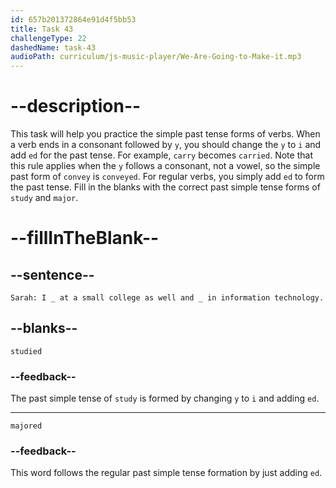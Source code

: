 ```yaml
---
id: 657b201372864e91d4f5bb53
title: Task 43
challengeType: 22
dashedName: task-43
audioPath: curriculum/js-music-player/We-Are-Going-to-Make-it.mp3
---
```


<!--
AUDIO REFERENCE:
Sarah: I studied at a small college as well and majored in information technology.
-->

# --description--

This task will help you practice the simple past tense forms of verbs. When a verb ends in a consonant followed by `y`, you should change the `y` to `i` and add `ed` for the past tense. For example, `carry` becomes `carried`. Note that this rule applies when the `y` follows a consonant, not a vowel, so the simple past form of `convey` is `conveyed`. For regular verbs, you simply add `ed` to form the past tense.
Fill in the blanks with the correct past simple tense forms of `study` and `major`.

# --fillInTheBlank--

## --sentence--

`Sarah: I _ at a small college as well and _ in information technology.`

## --blanks--

`studied`

### --feedback--

The past simple tense of `study` is formed by changing `y` to `i` and adding `ed`.

---

`majored`

### --feedback--

This word follows the regular past simple tense formation by just adding `ed`.

